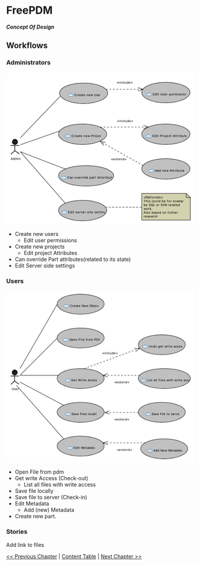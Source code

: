 # FreePDM
***Concept Of Design***

## Workflows

### Administrators

![Usecase Diagram users](./FreePDM_CoD-Figures/UC_Admin.png)

- Create new users
  - Edit user permissions
- Create new projects
  - Edit project Attributes
- Can override Part attributes(related to its state)
- Edit Server side settings

### Users

![Usecase Diagram users](./FreePDM_CoD-Figures/UC_User.png)

- Open File from pdm
- Get write Access (Check-out)
  - List all files with write access
- Save file locally
- Save file to server (Check-in)
- Edit Metadata
  - Add (new) Metadata
- Create new part.

### Stories

Add link to files


[<< Previous Chapter](FreePDM_RequestedInformation.md) | [Content Table](FreePDM_CoD.md) | [Next Chapter >>](FreePDM_DesignDecisions.md)